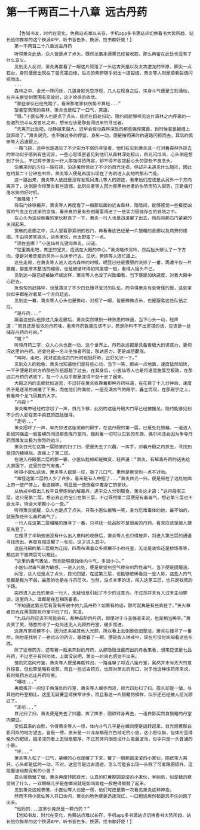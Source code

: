 # 第一千两百二十八章  远古丹药
        【告知书友，时代在变化，免费站点难以长存，手机app多书源站点切换看书大势所趋，站长给你推荐的这个换源APP，听书音色多、换源、找书都好使！】
       第一千两百二十八章远古丹药
       听得萧炎此话，众人皆是点了点头，既然龙凰本源果已经被收取，那么再留在此处也没有了什么意义。
       见到无人反对，萧炎再度看了一眼这片陨落了一头远古天凰以及太古虚龙的平原，脚尖一点石台，身形便是出现在了兽灵罩边缘，后方的紫研随手划出一道裂缝，萧炎等人则是顺着裂缝闪掠而出。
       ...
       森林之中，金光一阵闪烁，几道身影凭空浮现，几人在现身之后，浑身斗气便是立刻涌动，在并未察觉到周围有变故时，这才徐徐的收敛。
       “那些家伙已经先跑了，看来那老家伙伤势不算轻...”
       望着空荡荡的森林，萧炎也是松了一口气，笑道。
       “嗯。”小医仙等人也是点了点头，目光在四处扫动，隐约间能够听见这片森林之内传来的一些激烈战斗以及兽吼之声，想来应该是那些闯进来的寻宝者。
       “先离开此处吧，动静越来越大，迟早会惊动森林深处的那些强悍魔兽，到时候若是被缠上就麻烦了。”萧炎说完，也不做过多的停留，身形一动，便是按照来时的道路闪掠而去，其后的紫研等人迅速跟上。
       一路飞掠，途中也是遇见了不少实力不弱的寻宝者，他们在见到萧炎这一行对着森林外掠去的举动似乎感到有些诧异，一些心思慎密者见到他们从森林深处掠出，目光闪烁间，心头倒是想到了什么，不过碍于萧炎一行人那强悍的阵容，却不得不收敛起心头的那些不良念头。
       沿着来时的方位一路狂掠，沿途虽然惊动了不少的目光注视，但却并未遇见什么阻拦，因此在约莫二十分钟左右后，萧炎等人便是再度出现在了先前进入此地的那石门处。
       这一路出来，萧炎等人依旧是没有发现凤清儿等人的踪迹，看来他们应该是从另外一个方向离开了，这倒是令得萧炎有些遗憾，此刻后者等人因为那黑袍老者的伤势而陷入弱势，正是痛打落水狗的好时机。
       “轰隆隆！”
       将石门徐徐搬开，萧炎等人再度看了一眼那后面的远古森林，隐隐间，能够感觉一些极度凶悍的气息正在逐渐的变强，看来真的是有些倒霉蛋闯进了一些实力极强存在的领地之中。
       在心头为这些倒霉的家伙默哀了一下，萧炎一行人也是迅速窜了出去，然后将那石门紧紧的关闭起来。
       宽敞的走廊之中，众人望着那紧闭的石门，再看看这已经是一片狼藉的走廊以及两旁的楼阁，不由得苦笑摇头，这些家伙，也太野蛮了一点。
       “现在去哪？”小医仙目光望向萧炎，问道。
       “往里面走吧，真正的宝贝，应该在大殿的中心。”萧炎略作沉吟，然后抬头辨认了一下方向，便是对着走廊的另外一头快步行去，见状，紫研等人连忙跟上。
       这些走廊，在萧炎等人进入远古森林的时候，明显已经是狠狠的洗掠了一番，周遭不仅一片狼藉，那些原本整洁的楼阁，也是被破坏得如同废墟一般，看得人摇头不已。
       见到这一路已经被破坏成这样，萧炎等人也没了兴致细看，当下便是加快速度，对着大殿中心赶去。
       急匆匆的赶路中，也是遇见了不少四处搜寻宝贝的队伍，而令得萧炎有些奇怪的是，这些家伙似乎都在对着某一个方向赶去。
       见到这一幕，萧炎等人心头也是微动，对视了一眼，皆是微微点头，也是跟着这些队伍之后。
       “是丹药...”
       跟着这些队伍掠过几条走廊后，萧炎突然嗅到一种熟悉的味道，当下心头一动，轻声道：“而且还是很浓的丹药味，看来丹药数量应该不少，若是所料不不出差错的话，应该是一处储存丹药的丹房。”
       “哦？”
       听得丹药二字，众人心头也是一动，这个世界上，丹药永远都是具备着极大的诱惑力，更何况这里的丹药，还曾经是一名斗圣强者所留，那诱惑力，更是成倍翻涨。
       “呵呵，走吧，我对这些远古的丹药也挺好奇，正好见识一下。”
       见到众人的脸色，萧炎也知道他们是有些心动，当下一笑，脚尖一点地面，速度猛然加快，一下子便是将前方的那些队伍超越了过去，在其身后，小医仙等人也是将速度施展至极致，在那远古丹药的诱惑下，每一个人似乎都是变得干劲十足了起来。
       大殿之内的走廊犹如迷宫，不过好在萧炎依靠着那种丹药味道，在花费了十几分钟后，速度终于是逐渐的减缓了下来，而在他们的面前，一座充满古气的殿宇，矗立而现，在那殿宇之上，有着两个龙飞凤舞的大字。
       “丹殿！”
       萧炎嘴中轻轻的念叨了一声，目光下移，此刻的这座丹殿大门早已经被撞见，隐约能够见到不少的人影在其中疯狂的四处搜寻。
       “走吧...”
       萧炎招呼了一声，率先掠进这座宽敞的殿宇，在这丹殿的第一层，已是处处狼藉，一道道人影如同强盗一般蛮横的闯进那些炼丹室内，搜刮着一切可以见到的东西，偶尔间还会因为争夺丹药而爆发出极为惨烈的战斗。
       萧炎目光在这第一层随意的扫了扫，便是失去了兴趣，一挥手，对着丹殿之内掠去，寻找到登顶的楼梯后，直接上了第二层。
       在进入丹殿第二层的那一霎，小医仙脸颊却是微变，轻声道：“萧炎，有解毒丹药的话先给大家服下，这里的空气有毒。”
       听得小医仙这话，萧炎等人都是一怔，吸了几口气，果然是察觉到一点不对劲。
       “难怪这第二层的人少了许多，看来是有人中招了...”萧炎目光一扫，便是顿在了远处地面上的一些尸体上，看这模样，明显是一些倒霉中毒身亡的家伙。
       从纳戒中取出几枚平日里炼制的解毒丹，递于众人分别服食，萧炎这才道：“这丹殿有三层，这只是第二层，想必真正的宝贝在第三层，不过既然第二层便是有着毒气，想必第三层也不会太平，待会大家都小心一些。”
       听得萧炎提醒，众人也是点了点头，只有小医仙抿嘴一笑，身为厄难毒体的她，最不怕的，就是那些什么毒药毒气了。
       一行人在这第二层粗略的搜寻了一番，只寻找一些品阶不是很高的丹药，看来应该是被人捷足先登了。
       在搜寻了半晌依旧没有什么出人意料的收获后，萧炎等人也只得放弃，将进入第三层的通道寻找而出，再度互相提醒了一句后，这才进入其中。
       这座丹殿的第三层极为辽阔，四周布满着众多规模不小的丹室，无论是装饰还是排场等等，都远非下面两层可以相比。
       “这里的毒气极浓，而且能够腐蚀体内斗气，多加小心。”
       小医仙对毒气最为敏感，一进入此处，便是察觉到空气掺杂的烈性毒气，当下便是提醒道。
       闻言，众人也是点了点头，目光四望，在这第三层，也能够依稀看见一些人影，这些人的气息都是极为不弱，最差的也是在斗宗层次，当然，没点本事的话，闯入这第三层，也只是找死的下场。
       突然进入此处的萧炎一行人，无疑也是引起了不少的注意力，不过却并未有人过来主动攀谈，这里的人，谁都是在互相防备着。
       “不知道这第三层有没有传说中的九品丹药？如果有的话，那可就真是有些疯狂了。”天火尊者目光在周围那些丹室中扫了扫，笑道。
       “九品丹药应该不可能会有，那种品阶的丹药，即便对于斗圣强者来说，也是相当稀罕。”萧炎笑了笑，随意的寻了一处尚还无人光顾的丹室，缓步而进。
       这座丹室规模不小，因为还未被其他人光顾，所以看上去倒是依旧整洁，萧炎在搜寻了一番后，倒也是找到了一卷远古的药方，略微看了一眼，便是收入纳戒中，现在可没时间细看这些东西。
       除了这卷药方，还有着一瓶未开封的丹药，从那隐隐泄露而出的丹香来看，想来应该是七品丹药，不过至于有何功效，上面没说明，萧炎一时间也感觉不出来。
       搜刮完这间丹室，萧炎等人便是再度转战，一路连窜了将近八座丹室，虽然并未有太大的意外惊喜，但也算是略有收获，而且一些远古药方，也颇对萧炎的胃口，对于他这种炼药师来说，有时候药方远比丹药珍贵。
       “嘎吱...”
       再度推开一间位于角落处的丹室，萧炎等人缓步而进，目光四处扫了扫，眉头却是一皱，与其他的丹室相比，这里无疑要显得狭窄许多，而且看这一片狼藉的模样，似乎还已经被人给光顾过了。
       “走吧...”
       目光扫了扫，萧炎便是失去了兴趣，挥了挥手，刚欲转身离去，一道白影突然自狼藉的丹室内窜过。
       突如其来的白影，令得萧炎等人一惊，体内斗气几乎是在瞬间便是运转起来，目光顺着那白影闪烁的地方望去，皆是一愣，原来是一只浑身都是白色绒毛的小兽，这小兽似猫，但体形显得格外的肥硕，圆滚滚的看上去很是憨厚，不过其体内倒是没什么能量波动，似乎只是一头普通的小兽。
       “呼...”
       萧炎等人松了一口气，紧绷的心也是缓了下来，瞥了一眼那圆滚滚的小家伙，刚欲带人离开，心头却是猛的一动，不对，这里可是远古遗迹，怎么可能会出现一头除了可爱跟肥硕外，连能量波动都没有的小兽？
       眉头微微皱了皱，萧炎再度转回目光，认真的盯着那圆滚滚的小家伙，半晌后，似是猛的察觉到了什么，一双眼睛几乎是在瞬间就是如同青蛙一般瞪得鼓鼓了起来。
       见到萧炎这般表情，小医仙等人也是一愣，他们可还是第一次看见萧炎这种神态。
       然而不待小医仙等人开口询问，萧炎的脸色便是迅速涨红，一口粗话居然都是忍不住的跑了出来。
       “他妈的...这家伙竟然是一颗丹药？”
       【告知书友，时代在变化，免费站点难以长存，手机app多书源站点切换看书大势所趋，站长给你推荐的这个换源APP，听书音色多、换源、找书都好使！】